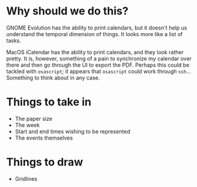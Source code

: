 # Why should we do this?

GNOME Evolution has the ability to print calendars, but it doesn't help us understand the temporal dimension of things. It looks more like a list of tasks. 

MacOS iCalendar has the ability to print calendars, and they look rather pretty. It is, however, something of a pain to synchronize my calendar over there and then go through the UI to export the PDF. Perhaps this could be tackled with `osascript`; it appears that `osascript` could work through `ssh`... Something to think about in any case. 

# Things to take in

- The paper size
- The week
- Start and end times wishing to be represented
- The events themselves

# Things to draw

- Gridlines 
